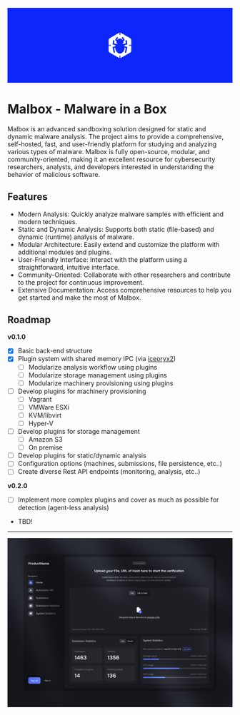 ![Banner 29](assets/malbox-banner-blue.png)

# Malbox - Malware in a Box
Malbox is an advanced sandboxing solution designed for static and dynamic malware analysis. 
The project aims to provide a comprehensive, self-hosted, fast, and user-friendly platform for studying and analyzing various types of malware. 
Malbox is fully open-source, modular, and community-oriented, making it an excellent resource for cybersecurity researchers, analysts, and developers interested in understanding the behavior of malicious software.

## Features
- Modern Analysis: Quickly analyze malware samples with efficient and modern techniques.
- Static and Dynamic Analysis: Supports both static (file-based) and dynamic (runtime) analysis of malware.
- Modular Architecture: Easily extend and customize the platform with additional modules and plugins.
- User-Friendly Interface: Interact with the platform using a straightforward, intuitive interface.
- Community-Oriented: Collaborate with other researchers and contribute to the project for continuous improvement.
- Extensive Documentation: Access comprehensive resources to help you get started and make the most of Malbox.

## Roadmap

**v0.1.0**
- [x] Basic back-end structure
- [x] Plugin system with shared memory IPC (via [iceoryx2](https://docs.rs/iceoryx2/latest/iceoryx2/))
  - [ ] Modularize analysis workflow using plugins
  - [ ] Modularize storage management using plugins
  - [ ] Modularize machinery provisioning using plugins
- [ ] Develop plugins for machinery provisioning
  - [ ] Vagrant
  - [ ] VMWare ESXi
  - [ ] KVM/libvirt
  - [ ] Hyper-V
- [ ] Develop plugins for storage management
  - [ ] Amazon S3
  - [ ] On premise
- [ ] Develop plugins for static/dynamic analysis
- [ ] Configuration options (machines, submissions, file persistence, etc..) 
- [ ] Create diverse Rest API endpoints (monitoring, analysis, etc..)

**v0.2.0**
- [ ] Implement more complex plugins and cover as much as possible for detection (agent-less analysis)
- TBD!
---


![image](assets/malbox-panel-showcase.png)

